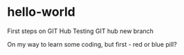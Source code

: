 # hello-world
First steps on GIT Hub
Testing GIT hub new branch

On my way to learn some coding, but first - red or blue pill?
